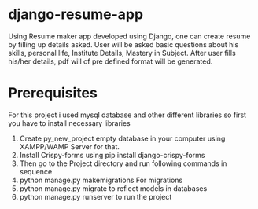 # django-resume-app

Using Resume maker app developed using Django, one can create resume by filling up details asked.
User will be asked basic questions about his skills, personal life, Institute Details, Mastery in Subject.
After user fills his/her details, pdf will of pre defined format will be generated.

# Prerequisites

For this project i used mysql database and other different libraries so first you have to install necessary libraries
1. Create py_new_project empty database in your computer using XAMPP/WAMP Server for that.
2. Install Crispy-forms using pip install django-crispy-forms
3. Then go to the Project directory and run following commands in sequence
4. python manage.py makemigrations For migrations
5. python manage.py migrate to reflect models in databases
6. python manage.py runserver to run the project
